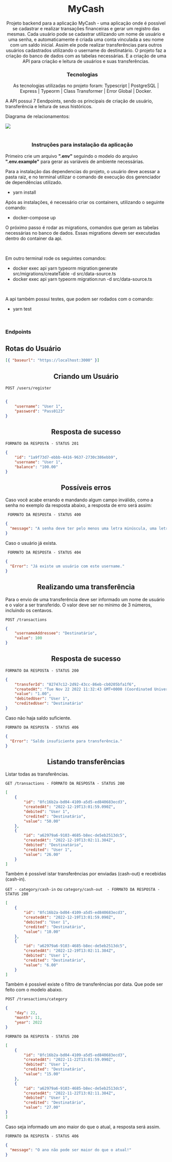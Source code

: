 <h1 align="center">
  MyCash
</h1>

<p align = "center">
Projeto backend para a aplicação MyCash - uma aplicação onde é possível se cadastrar e realizar transações financeiras e gerar um registro das mesmas. Cada usuário pode se cadastrar utilizando um nome de usuário e uma senha, e automaticamente é criada uma conta vinculada a seu nome com um saldo inicial. Assim ele pode realizar transferências para outros usuários cadastrados utilizando o username do destinatário.
O projeto faz a criação do banco de dados com as tabelas necessárias. E a criação de uma API para criação e leitura de usuários e suas transferências.
</p>

<blockquote align="center"></blockquote>

<h3 align= "center">
  Tecnologias&nbsp;&nbsp;&nbsp;&nbsp;&nbsp;&nbsp;
</h3>

<p align="center" >
  As tecnologias utilizadas no projeto foram: Typescript | PostgreSQL | Express | Typeorm | Class Transformer | Error Global | Docker.
</p>

A API possui 7 Eendpoints, sendo os principais de criação de usuário, transferência e leitura de seus históricos.


Diagrama de relacionamentos:

<img src="public/img/Retations.png">

<br />
<br />

<h3 align= "center">
  Instruções para instalação da aplicação&nbsp;&nbsp;&nbsp;&nbsp;&nbsp;&nbsp;
</h3>

Primeiro crie um arquivo **".env"** seguindo o modelo do arquivo **".env.example"** para gerar as variáveis de ambiente necessárias.

Para a instalação das dependencias do projeto, o usuário deve acessar a pasta raiz, e no terminal utilizar o comando de execução dos gerenciador de dependências utilizado.

- yarn install <br/>

Após as instalações, é necessário criar os containers, utilizando o seguinte comando:

- docker-compose up

O próximo passo é rodar as migrations, comandos que geram as tabelas necessárias no banco de dados.
Essas migrations devem ser executadas dentro do container da api. 

<br />

Em outro terminal rode os seguintes comandos:

- docker exec api yarn typeorm migration:generate src/migrations/createTable -d src/data-source.ts
- docker exec api yarn typeorm migration:run -d src/data-source.ts

<br />

A api também possui testes, que podem ser rodados com o comando:

- yarn test


<br />

### **Endpoints**

## Rotas do Usuário

```json
[{ "baseurl": "https://localhost:3000" }]
```

<h2 align ='center'> Criando um Usuário </h2>

`POST /users/register`

```json

{
	"username": "User 1",
	"password": "Pass0123"
}

```

<h2 align ='center'> Resposta de sucesso </h2>

`FORMATO DA RESPOSTA - STATUS 201`

```json
{
	"id": "1a9f73d7-ebbb-4416-9637-2730c386ebb9",
	"username": "User 1",
	"balance": "100.00"
}
```


<h2 align ='center'> Possíveis erros </h2>

Caso você acabe errando e mandando algum campo inválido, como a senha no exemplo da resposta abaixo, a resposta de erro será assim:

` FORMATO DA RESPOSTA - STATUS 400`

```json
{
  "message": "A senha deve ter pelo menos uma letra minúscula, uma letra maiúscula, um número e 8 caracteres!"
}
```

Caso o usuário já exista.

` FORMATO DA RESPOSTA - STATUS 404`

```json
{
  "Error": "Já existe um usuário com este username."
}
```

<h2 align ='center'> Realizando uma transferência </h2>
Para o envio de uma transferência deve ser informado um nome de usuário e o valor a ser transferido. O valor deve ser no mínimo de 3 números, incluindo os centavos.

`POST /transactions`

```json
{
	"usernameAddressee": "Destinatário",
	"value": 100
}
```

<h2 align ='center'> Resposta de sucesso </h2>

`FORMATO DA RESPOSTA - STATUS 200`

```json
{
	"transferId": "82747c12-2d92-43cc-86eb-cb0205bfa1f6",
	"createdAt": "Tue Nov 22 2022 11:32:43 GMT+0000 (Coordinated Universal Time)",
	"value": "1.00",
	"debitedUser": "User 1",
	"creditedUser": "Destinatário"
}
```

Caso não haja saldo suficiente.

`FORMATO DA RESPOSTA - STATUS 406`

```json
{
  "Error": "Saldo insuficiente para transferência."
}
```

<h2 align ='center'> Listando transferências </h2>

Listar todas as transferências.

`GET /transactions - FORMATO DA RESPOSTA - STATUS 200`

```json
[
	{
		"id": "8fc16b2a-bd04-4109-a5d5-ed840683ecd3",
		"createdAt": "2022-12-19T13:01:59.090Z",
		"debited": "User 1",
		"credited": "Destinatário",
		"value": "50.00"
	},
	{
		"id": "a62979a6-9103-4685-b8ec-de5eb2513dc5",
		"createdAt": "2022-12-19T13:02:11.384Z",
		"debited": "Destinatário",
		"credited": "User 1",
		"value": "26.00"
	}
]
```

Também é possível istar transferências por enviadas (cash-out) e recebidas (cash-in).

`GET - category/cash-in` ou `category/cash-out  - FORMATO DA RESPOSTA - STATUS 200` 
 

```json
[
	{
		"id": "8fc16b2a-bd04-4109-a5d5-ed840683ecd3",
		"createdAt": "2022-12-19T13:01:59.090Z",
		"debited": "User 1",
		"credited": "Destinatário",
		"value": "10.00"
	},
	{
		"id": "a62979a6-9103-4685-b8ec-de5eb2513dc5",
		"createdAt": "2022-12-19T13:02:11.384Z",
		"debited": "User 1",
		"credited": "Destinatário",
		"value": "6.00"
	}
]
```

Também é possível existe o filtro de transferências por data. Que pode ser feito com o modelo abaixo.

`POST /transactions/category`

```json
{
	"day": 22,
	"month": 11,
	"year": 2022
}
```

`FORMATO DA RESPOSTA - STATUS 200`

```json
[
	{
		"id": "8fc16b2a-bd04-4109-a5d5-ed840683ecd3",
		"createdAt": "2022-11-22T13:01:59.090Z",
		"debited": "User 1",
		"credited": "Destinatário",
		"value": "15.00"
	},
	{
		"id": "a62979a6-9103-4685-b8ec-de5eb2513dc5",
		"createdAt": "2022-11-22T13:02:11.384Z",
		"debited": "User 1",
		"credited": "Destinatário",
		"value": "27.00"
}
]
```

Caso seja informado um ano maior do que o atual, a resposta será assim.

`FORMATO DA RESPOSTA - STATUS 406`

```json
{
  "message": "O ano não pode ser maior do que o atual!"
}
```

